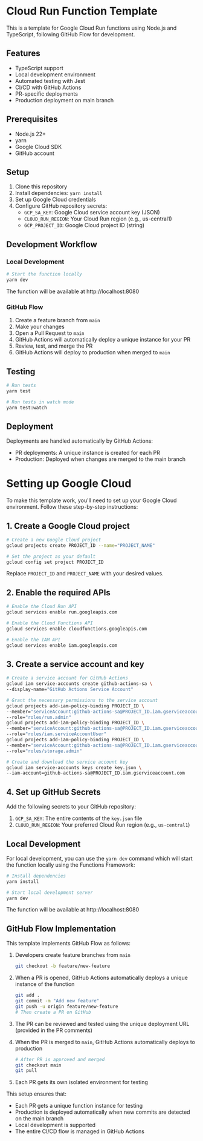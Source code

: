 # Cloud Run Function Template

This is a template for Google Cloud Run functions using Node.js and TypeScript, following GitHub Flow for development.

## Features

- TypeScript support
- Local development environment
- Automated testing with Jest
- CI/CD with GitHub Actions
- PR-specific deployments
- Production deployment on main branch

## Prerequisites

- Node.js 22+
- yarn
- Google Cloud SDK
- GitHub account

## Setup

1. Clone this repository
2. Install dependencies: `yarn install`
3. Set up Google Cloud credentials
4. Configure GitHub repository secrets:
   - `GCP_SA_KEY`: Google Cloud service account key (JSON)
   - `CLOUD_RUN_REGION`: Your Cloud Run region (e.g., us-central1)
   - `GCP_PROJECT_ID`: Google Cloud project ID (string)

## Development Workflow

### Local Development

```bash
# Start the function locally
yarn dev
```


The function will be available at http://localhost:8080

### GitHub Flow

1. Create a feature branch from `main`
2. Make your changes
3. Open a Pull Request to `main`
4. GitHub Actions will automatically deploy a unique instance for your PR
5. Review, test, and merge the PR
6. GitHub Actions will deploy to production when merged to `main`

## Testing

```bash
# Run tests
yarn test

# Run tests in watch mode
yarn test:watch
```

## Deployment

Deployments are handled automatically by GitHub Actions:

- PR deployments: A unique instance is created for each PR
- Production: Deployed when changes are merged to the main branch

# Setting up Google Cloud

To make this template work, you'll need to set up your Google Cloud environment. Follow these step-by-step instructions:

## 1. Create a Google Cloud project

```bash
# Create a new Google Cloud project
gcloud projects create PROJECT_ID --name="PROJECT_NAME"

# Set the project as your default
gcloud config set project PROJECT_ID
```

Replace `PROJECT_ID` and `PROJECT_NAME` with your desired values.

## 2. Enable the required APIs

```bash
# Enable the Cloud Run API
gcloud services enable run.googleapis.com

# Enable the Cloud Functions API
gcloud services enable cloudfunctions.googleapis.com

# Enable the IAM API
gcloud services enable iam.googleapis.com
```

## 3. Create a service account and key

```bash
# Create a service account for GitHub Actions
gcloud iam service-accounts create github-actions-sa \
--display-name="GitHub Actions Service Account"

# Grant the necessary permissions to the service account
gcloud projects add-iam-policy-binding PROJECT_ID \
--member="serviceAccount:github-actions-sa@PROJECT_ID.iam.gserviceaccount.com" \
--role="roles/run.admin"
gcloud projects add-iam-policy-binding PROJECT_ID \
--member="serviceAccount:github-actions-sa@PROJECT_ID.iam.gserviceaccount.com" \
--role="roles/iam.serviceAccountUser"
gcloud projects add-iam-policy-binding PROJECT_ID \
--member="serviceAccount:github-actions-sa@PROJECT_ID.iam.gserviceaccount.com" \
--role="roles/storage.admin"

# Create and download the service account key
gcloud iam service-accounts keys create key.json \
--iam-account=github-actions-sa@PROJECT_ID.iam.gserviceaccount.com
```

## 4. Set up GitHub Secrets

Add the following secrets to your GitHub repository:

1. `GCP_SA_KEY`: The entire contents of the `key.json` file
2. `CLOUD_RUN_REGION`: Your preferred Cloud Run region (e.g., `us-central1`)

## Local Development

For local development, you can use the `yarn dev` command which will start the function locally using the Functions Framework:

```bash
# Install dependencies
yarn install

# Start local development server
yarn dev
```

The function will be available at http://localhost:8080

## GitHub Flow Implementation

This template implements GitHub Flow as follows:

1. Developers create feature branches from `main`
   ```bash
   git checkout -b feature/new-feature
   ```

2. When a PR is opened, GitHub Actions automatically deploys a unique instance of the function
   ```bash
   git add .
   git commit -m "Add new feature"
   git push -u origin feature/new-feature
   # Then create a PR on GitHub
   ```

3. The PR can be reviewed and tested using the unique deployment URL (provided in the PR comments)

4. When the PR is merged to `main`, GitHub Actions automatically deploys to production
   ```bash
   # After PR is approved and merged
   git checkout main
   git pull
   ```

5. Each PR gets its own isolated environment for testing

This setup ensures that:
- Each PR gets a unique function instance for testing
- Production is deployed automatically when new commits are detected on the main branch
- Local development is supported
- The entire CI/CD flow is managed in GitHub Actions
